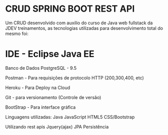 # CRUD SPRING BOOT REST API 
Um CRUD desenvolvido com auxilio do curso de Java web fullstack da JDEV treinamentos, as tecnologias utilizadas para desenvolvimento total do mesmo foi:


<h1>IDE - Eclipse Java EE</h1>

Banco de Dados PostgreSQL - 9.5

Postman - Para requisições de protocolo HTTP (200,300,400, etc)

Heroku - Para Deploy na Cloud

Git - para versionamento (Controle de versão)

BootStrap - Para interface gráfica



Linguagens utilizadas:
Java
JavaScript 
HTML5
CSS/Bootstrap


Utilizando rest apis
Jquery(ajax)
JPA
Persistência 
